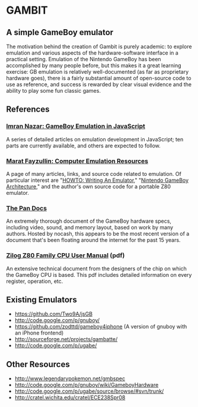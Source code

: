 GAMBIT
======
A simple GameBoy emulator
-------------------------

The motivation behind the creation of Gambit is purely academic: to explore emulation and various aspects of the hardware-software interface in a practical setting. Emulation of the Nintendo GameBoy has been accomplished by many people before, but this makes it a great learning exercise: GB emulation is relatively well-documented (as far as proprietary hardware goes), there is a fairly substantial amount of open-source code to use as reference, and success is rewarded by clear visual evidence and the ability to play some fun classic games.


References
----------
### [Imran Nazar: GameBoy Emulation in JavaScript](http://imrannazar.com/GameBoy-Emulation-in-JavaScript)
A series of detailed articles on emulation development in JavaScript; ten parts are currently available, and others are expected to follow.

### [Marat Fayzullin: Computer Emulation Resources](http://fms.komkon.org/EMUL8/)
A page of many articles, links, and source code related to emulation. Of particular interest are "[HOWTO: Writing An Emulator](http://fms.komkon.org/EMUL8/HOWTO.html)," "[Nintendo GameBoy Architecture](http://fms.komkon.org/GameBoy/Tech/Software.html)," and the author's own source code for a portable Z80 emulator.

### [The Pan Docs](http://nocash.emubase.de/pandocs.htm)
An extremely thorough document of the GameBoy hardware specs, including video, sound, and memory layout, based on work by many authors. Hosted by nocash, this appears to be the most recent version of a document that's been floating around the internet for the past 15 years. 

### [Zilog Z80 Family CPU User Manual](http://www.zilog.com/docs/z80/um0080.pdf) (pdf)
An extensive technical document from the designers of the chip on which the GameBoy CPU is based. This pdf includes detailed information on every register, operation, etc.


Existing Emulators
------------------
* <https://github.com/Two9A/jsGB>
* <http://code.google.com/p/gnuboy/>
* <https://github.com/zodttd/gameboy4iphone> (A version of gnuboy with an iPhone frontend)
* <http://sourceforge.net/projects/gambatte/>
* <http://code.google.com/p/ugabe/>


Other Resources
--------------
* <http://www.legendarypokemon.net/gmbspec>
* <http://code.google.com/p/gnuboy/wiki/GameboyHardware>
* <http://code.google.com/p/ugabe/source/browse/#svn/trunk/>
* <http://cratel.wichita.edu/cratel/ECE238Spr08>
